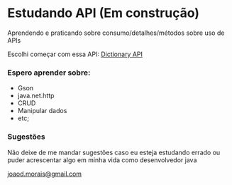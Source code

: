 
# Estudando API (Em construção)

Aprendendo e praticando sobre consumo/detalhes/métodos sobre uso de APIs

Escolhi começar com essa API:
[Dictionary API](https://dictionaryapi.dev/)

### Espero aprender sobre:
- Gson
- java.net.http
- CRUD
- Manipular dados
- etc;

### Sugestões
Não deixe de me mandar sugestões caso eu esteja estudando errado ou puder acrescentar algo em minha vida como desenvolvedor java

joaod.morais@gmail.com 

